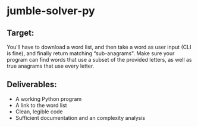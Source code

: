 # jumble-solver-py

## Target:
You'll have to download a word list, and then take a word as user input (CLI is fine), and finally  return matching “sub-anagrams".
Make sure your program can find words that use a subset of the provided letters, as well as true anagrams that use every letter.

## Deliverables:
* A working Python program
* A link to the word list
* Clean, legible code
* Sufficient documentation and an complexity analysis
